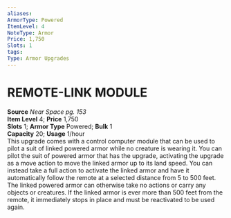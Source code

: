 ```yaml
---
aliases: 
ArmorType: Powered
ItemLevel: 4
NoteType: Armor
Price: 1,750
Slots: 1
tags: 
Type: Armor Upgrades
---
```

# REMOTE-LINK MODULE
**Source** _Near Space pg. 153_  
**Item Level** 4; **Price** 1,750  
**Slots** 1; **Armor Type** Powered; **Bulk** 1  
**Capacity** 20; **Usage** 1/hour  
This upgrade comes with a control computer module that can be used to pilot a suit of linked powered armor while no creature is wearing it. You can pilot the suit of powered armor that has the upgrade, activating the upgrade as a move action to move the linked armor up to its land speed. You can instead take a full action to activate the linked armor and have it automatically follow the remote at a selected distance from 5 to 500 feet. The linked powered armor can otherwise take no actions or carry any objects or creatures. If the linked armor is ever more than 500 feet from the remote, it immediately stops in place and must be reactivated to be used again.